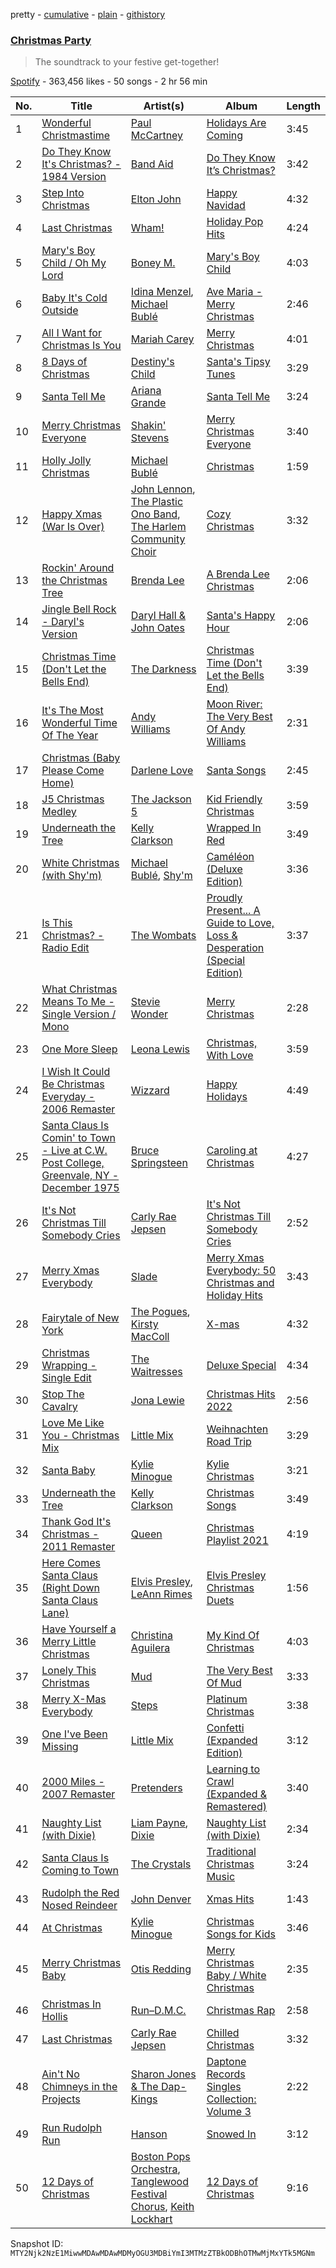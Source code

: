 pretty - [cumulative](/playlists/cumulative/37i9dQZF1DX26MMm9GTjCc.md) - [plain](/playlists/plain/37i9dQZF1DX26MMm9GTjCc) - [githistory](https://github.githistory.xyz/mackorone/spotify-playlist-archive/blob/main/playlists/plain/37i9dQZF1DX26MMm9GTjCc)

### [Christmas Party](https://open.spotify.com/playlist/37i9dQZF1DX26MMm9GTjCc)

> The soundtrack to your festive get\-together!

[Spotify](https://open.spotify.com/user/spotify) - 363,456 likes - 50 songs - 2 hr 56 min

| No. | Title | Artist(s) | Album | Length |
|---|---|---|---|---|
| 1 | [Wonderful Christmastime](https://open.spotify.com/track/5aj4UEKeW7T3eI4ETaN7Me) | [Paul McCartney](https://open.spotify.com/artist/4STHEaNw4mPZ2tzheohgXB) | [Holidays Are Coming](https://open.spotify.com/album/59CugdPue0ig1rBmTWJ2AB) | 3:45 |
| 2 | [Do They Know It's Christmas? \- 1984 Version](https://open.spotify.com/track/4Yg2w0P29BBBMixyeNjDtj) | [Band Aid](https://open.spotify.com/artist/35S20clEkkSNUo23ViaslZ) | [Do They Know It’s Christmas?](https://open.spotify.com/album/2WlRAsKdyYOwg2tdBjxVwq) | 3:42 |
| 3 | [Step Into Christmas](https://open.spotify.com/track/5AG7WObBQyMrmAfP5X9FKw) | [Elton John](https://open.spotify.com/artist/3PhoLpVuITZKcymswpck5b) | [Happy Navidad](https://open.spotify.com/album/1PpiyGryY19O7Lk6L1IbFu) | 4:32 |
| 4 | [Last Christmas](https://open.spotify.com/track/1lEYtsGR1CGXgGFZDj3IQI) | [Wham!](https://open.spotify.com/artist/5lpH0xAS4fVfLkACg9DAuM) | [Holiday Pop Hits](https://open.spotify.com/album/1JbsSgnLKF8QvOWexxBQHt) | 4:24 |
| 5 | [Mary's Boy Child / Oh My Lord](https://open.spotify.com/track/6YnzBV7YkaXZNCK3tlnCfg) | [Boney M.](https://open.spotify.com/artist/54R6Y0I7jGUCveDTtI21nb) | [Mary's Boy Child](https://open.spotify.com/album/6kgm5fARVQXzzKs3aXuKxg) | 4:03 |
| 6 | [Baby It's Cold Outside](https://open.spotify.com/track/5u6twnQs1d6ontqhUOWh7t) | [Idina Menzel](https://open.spotify.com/artist/73Np75Wv2tju61Eo9Zw4IR), [Michael Bublé](https://open.spotify.com/artist/1GxkXlMwML1oSg5eLPiAz3) | [Ave Maria \- Merry Christmas](https://open.spotify.com/album/0kdIJZ7T44dlfXSp1EIvW8) | 2:46 |
| 7 | [All I Want for Christmas Is You](https://open.spotify.com/track/0bYg9bo50gSsH3LtXe2SQn) | [Mariah Carey](https://open.spotify.com/artist/4iHNK0tOyZPYnBU7nGAgpQ) | [Merry Christmas](https://open.spotify.com/album/61ulfFSmmxMhc2wCdmdMkN) | 4:01 |
| 8 | [8 Days of Christmas](https://open.spotify.com/track/3njg7L78xUTOg0gqzGpj9X) | [Destiny's Child](https://open.spotify.com/artist/1Y8cdNmUJH7yBTd9yOvr5i) | [Santa's Tipsy Tunes](https://open.spotify.com/album/3MeVMrzrDT5iHz31uiof5l) | 3:29 |
| 9 | [Santa Tell Me](https://open.spotify.com/track/0lizgQ7Qw35od7CYaoMBZb) | [Ariana Grande](https://open.spotify.com/artist/66CXWjxzNUsdJxJ2JdwvnR) | [Santa Tell Me](https://open.spotify.com/album/27MNgBEnLCKoafz1g2Zu97) | 3:24 |
| 10 | [Merry Christmas Everyone](https://open.spotify.com/track/2TE4xW3ImvpltVU0cPcKUn) | [Shakin' Stevens](https://open.spotify.com/artist/0wi4yTYlGtEnbGo4ltZTib) | [Merry Christmas Everyone](https://open.spotify.com/album/2jCRKrNZVbG2lGMs0S9Opa) | 3:40 |
| 11 | [Holly Jolly Christmas](https://open.spotify.com/track/6tjituizSxwSmBB5vtgHZE) | [Michael Bublé](https://open.spotify.com/artist/1GxkXlMwML1oSg5eLPiAz3) | [Christmas](https://open.spotify.com/album/3CKVXhODttZebJAzjUs2un) | 1:59 |
| 12 | [Happy Xmas \(War Is Over\)](https://open.spotify.com/track/0MV4MLZVeP4JvYVt3djxOX) | [John Lennon](https://open.spotify.com/artist/4x1nvY2FN8jxqAFA0DA02H), [The Plastic Ono Band](https://open.spotify.com/artist/4m2kfAHEnK7Z7qLGxeWtro), [The Harlem Community Choir](https://open.spotify.com/artist/0vneleczrRRNPF1vj0x0vy) | [Cozy Christmas](https://open.spotify.com/album/4qMWHviG4RoJGal19Kvh0M) | 3:32 |
| 13 | [Rockin' Around the Christmas Tree](https://open.spotify.com/track/09OojFvtrM9YRzRjnXqJjA) | [Brenda Lee](https://open.spotify.com/artist/4cPHsZM98sKzmV26wlwD2W) | [A Brenda Lee Christmas](https://open.spotify.com/album/1cBDfonflxnXLLW1Ttnp9F) | 2:06 |
| 14 | [Jingle Bell Rock \- Daryl's Version](https://open.spotify.com/track/2RcutOQKCLvwPe1fxF1DZ0) | [Daryl Hall & John Oates](https://open.spotify.com/artist/77tT1kLj6mCWtFNqiOmP9H) | [Santa's Happy Hour](https://open.spotify.com/album/60OpZt3Hw8MMxcHW8e5QTL) | 2:06 |
| 15 | [Christmas Time \(Don't Let the Bells End\)](https://open.spotify.com/track/46w8k81V0eSBx64XuVHxT2) | [The Darkness](https://open.spotify.com/artist/5r1bdqzhgRoHC3YcCV6N5a) | [Christmas Time \(Don't Let the Bells End\)](https://open.spotify.com/album/4XzNQosYnRNJ29QYsMV98V) | 3:39 |
| 16 | [It's The Most Wonderful Time Of The Year](https://open.spotify.com/track/4V2mvC33l5fVRnywRia5uQ) | [Andy Williams](https://open.spotify.com/artist/4sj6D0zlMOl25nprDJBiU9) | [Moon River: The Very Best Of Andy Williams](https://open.spotify.com/album/7nsm2ewblRHWUjNQP7786t) | 2:31 |
| 17 | [Christmas \(Baby Please Come Home\)](https://open.spotify.com/track/01jhI9b1nqTIu4NKBhaKwB) | [Darlene Love](https://open.spotify.com/artist/391oLRVmoTkumiN79HkTWu) | [Santa Songs](https://open.spotify.com/album/6KI13Kc1iR2zvckXe7GP6U) | 2:45 |
| 18 | [J5 Christmas Medley](https://open.spotify.com/track/3hacQdc2iEdBhy9w1d5rST) | [The Jackson 5](https://open.spotify.com/artist/2iE18Oxc8YSumAU232n4rW) | [Kid Friendly Christmas](https://open.spotify.com/album/16rrzzGDsUieBv6SqtKhGm) | 3:59 |
| 19 | [Underneath the Tree](https://open.spotify.com/track/3YZE5qDV7u1ZD1gZc47ZeR) | [Kelly Clarkson](https://open.spotify.com/artist/3BmGtnKgCSGYIUhmivXKWX) | [Wrapped In Red](https://open.spotify.com/album/7Jahqd1kx9Qau0E9x9iZj6) | 3:49 |
| 20 | [White Christmas \(with Shy'm\)](https://open.spotify.com/track/3xONtQKJ7gVv77fGLKC3Kb) | [Michael Bublé](https://open.spotify.com/artist/1GxkXlMwML1oSg5eLPiAz3), [Shy'm](https://open.spotify.com/artist/3nXQmlliJxvfXOm3naZf3B) | [Caméléon \(Deluxe Edition\)](https://open.spotify.com/album/1xKo2KKccXTTmV8cqKFRBf) | 3:36 |
| 21 | [Is This Christmas? \- Radio Edit](https://open.spotify.com/track/5gWJr20lfpkdmUh9wo7V1W) | [The Wombats](https://open.spotify.com/artist/0Ya43ZKWHTKkAbkoJJkwIB) | [Proudly Present..\. A Guide to Love, Loss & Desperation \(Special Edition\)](https://open.spotify.com/album/03403404Rwa4suo4nzYyUY) | 3:37 |
| 22 | [What Christmas Means To Me \- Single Version / Mono](https://open.spotify.com/track/5mDjTAHZE82wzbIq8wYC8n) | [Stevie Wonder](https://open.spotify.com/artist/7guDJrEfX3qb6FEbdPA5qi) | [Merry Christmas](https://open.spotify.com/album/4ZWoMk06dUmAF5jH06OEvU) | 2:28 |
| 23 | [One More Sleep](https://open.spotify.com/track/78pn8k7RogKo2oxl0DyX6d) | [Leona Lewis](https://open.spotify.com/artist/5lKZWd6HiSCLfnDGrq9RAm) | [Christmas, With Love](https://open.spotify.com/album/4HRXnpdnLJGTkHSRk4roEs) | 3:59 |
| 24 | [I Wish It Could Be Christmas Everyday \- 2006 Remaster](https://open.spotify.com/track/7nGN9wZYyVhkhjHj0eagYa) | [Wizzard](https://open.spotify.com/artist/7823Dim2TzjiQQ9wRQxyi9) | [Happy Holidays](https://open.spotify.com/album/3fVQkpUthGiejS4ABXR0wP) | 4:49 |
| 25 | [Santa Claus Is Comin' to Town \- Live at C.W\. Post College, Greenvale, NY \- December 1975](https://open.spotify.com/track/3VGzoSo6S4JcCRPQTqeT9W) | [Bruce Springsteen](https://open.spotify.com/artist/3eqjTLE0HfPfh78zjh6TqT) | [Caroling at Christmas](https://open.spotify.com/album/4M1iQdniPtcweGDfem5yS1) | 4:27 |
| 26 | [It's Not Christmas Till Somebody Cries](https://open.spotify.com/track/18J9Wt6fBBFjkQciPsxa3g) | [Carly Rae Jepsen](https://open.spotify.com/artist/6sFIWsNpZYqfjUpaCgueju) | [It's Not Christmas Till Somebody Cries](https://open.spotify.com/album/1kmXMD3SJfTEt4NmrSKRhe) | 2:52 |
| 27 | [Merry Xmas Everybody](https://open.spotify.com/track/1ZRTVtN69huY2k4F9m6xOa) | [Slade](https://open.spotify.com/artist/10n5lhNDoSMUHWLlnST1yw) | [Merry Xmas Everybody: 50 Christmas and Holiday Hits](https://open.spotify.com/album/3vK6l0IQhxGhweR4zMQAzq) | 3:43 |
| 28 | [Fairytale of New York](https://open.spotify.com/track/7bPwc5EZg92Ynd84t72oZM) | [The Pogues](https://open.spotify.com/artist/2wzMOQwNT6ZvVB4amvhFAH), [Kirsty MacColl](https://open.spotify.com/artist/6UlNIFEuWlBqb4TvlVCekq) | [X\-mas](https://open.spotify.com/album/2GZ5qiSexob2Xj9fRvY3pB) | 4:32 |
| 29 | [Christmas Wrapping \- Single Edit](https://open.spotify.com/track/3WLX1Cs8PHIWJFAyUwDuhk) | [The Waitresses](https://open.spotify.com/artist/57AKOY1SF1062tuVzgAPv8) | [Deluxe Special](https://open.spotify.com/album/23tDoFtY91BNu8laE4I1Sy) | 4:34 |
| 30 | [Stop The Cavalry](https://open.spotify.com/track/26zil14SZgjHigHMA6AqJ5) | [Jona Lewie](https://open.spotify.com/artist/3nohf4qILMr5aUSOsolwxB) | [Christmas Hits 2022](https://open.spotify.com/album/4yVaw9RBkBzbEs3XubofJH) | 2:56 |
| 31 | [Love Me Like You \- Christmas Mix](https://open.spotify.com/track/6TVuIRiq2N5ANVumf1qdkn) | [Little Mix](https://open.spotify.com/artist/3e7awlrlDSwF3iM0WBjGMp) | [Weihnachten Road Trip](https://open.spotify.com/album/2qsk7BpgOK0B3om6iU4za4) | 3:29 |
| 32 | [Santa Baby](https://open.spotify.com/track/2SBr3MK1sdMs8IxdRcN6qz) | [Kylie Minogue](https://open.spotify.com/artist/4RVnAU35WRWra6OZ3CbbMA) | [Kylie Christmas](https://open.spotify.com/album/0XRlr1kD7uPfLb0RxQKt6W) | 3:21 |
| 33 | [Underneath the Tree](https://open.spotify.com/track/4R9DGZjme5DCgHlmLvXYkQ) | [Kelly Clarkson](https://open.spotify.com/artist/3BmGtnKgCSGYIUhmivXKWX) | [Christmas Songs](https://open.spotify.com/album/0EpoPC0mlAGna8H08tkXoI) | 3:49 |
| 34 | [Thank God It's Christmas \- 2011 Remaster](https://open.spotify.com/track/0MWragmw7l06QuiYuSLS1A) | [Queen](https://open.spotify.com/artist/1dfeR4HaWDbWqFHLkxsg1d) | [Christmas Playlist 2021](https://open.spotify.com/album/5VQkuBEAq55jFH8yoNH3df) | 4:19 |
| 35 | [Here Comes Santa Claus \(Right Down Santa Claus Lane\)](https://open.spotify.com/track/2WRGElMRMJG8BsivwviL80) | [Elvis Presley](https://open.spotify.com/artist/43ZHCT0cAZBISjO8DG9PnE), [LeAnn Rimes](https://open.spotify.com/artist/2d3VHzlOEwXvmBdS4pzOPL) | [Elvis Presley Christmas Duets](https://open.spotify.com/album/0dZHOzNT3CYfHmK2yOW7oV) | 1:56 |
| 36 | [Have Yourself a Merry Little Christmas](https://open.spotify.com/track/0iV9yfj1knFNOSEiuTHZwl) | [Christina Aguilera](https://open.spotify.com/artist/1l7ZsJRRS8wlW3WfJfPfNS) | [My Kind Of Christmas](https://open.spotify.com/album/0EmIJRj74RImuDbGJh4iOu) | 4:03 |
| 37 | [Lonely This Christmas](https://open.spotify.com/track/6ka53p5HloApRQ2ptSpuGB) | [Mud](https://open.spotify.com/artist/3cqIsBnzV3BabbPWKz8Txf) | [The Very Best Of Mud](https://open.spotify.com/album/6fkg20RDjOK5JSZ3wqt6i4) | 3:33 |
| 38 | [Merry X\-Mas Everybody](https://open.spotify.com/track/6kyh0ADHai0OjNrleA9ZIw) | [Steps](https://open.spotify.com/artist/17UkABEasVRlCcIFZ3wHb7) | [Platinum Christmas](https://open.spotify.com/album/2QOXihEHXgubvkbBYBPHkQ) | 3:38 |
| 39 | [One I've Been Missing](https://open.spotify.com/track/632gXr9GJAsy7UBd7Dg7G4) | [Little Mix](https://open.spotify.com/artist/3e7awlrlDSwF3iM0WBjGMp) | [Confetti \(Expanded Edition\)](https://open.spotify.com/album/0KDISpxSUWynoaqwEaEeX8) | 3:12 |
| 40 | [2000 Miles \- 2007 Remaster](https://open.spotify.com/track/5wTM2Bm8phDwHAuOsfBwhU) | [Pretenders](https://open.spotify.com/artist/0GByy3DcfbQwDvXGCWmzv9) | [Learning to Crawl \(Expanded & Remastered\)](https://open.spotify.com/album/48NYXFdasUBuSeO3RAolt3) | 3:40 |
| 41 | [Naughty List \(with Dixie\)](https://open.spotify.com/track/2Y0ktCGrGoGcQFXsGztvhi) | [Liam Payne](https://open.spotify.com/artist/5pUo3fmmHT8bhCyHE52hA6), [Dixie](https://open.spotify.com/artist/3DKkhRCGOG4e8IUPYFPfWs) | [Naughty List \(with Dixie\)](https://open.spotify.com/album/2xvYb1xTCb5hhxzXub0RdM) | 2:34 |
| 42 | [Santa Claus Is Coming to Town](https://open.spotify.com/track/3ME773yH3D3GSYQiEH1Wix) | [The Crystals](https://open.spotify.com/artist/7rewR1TVjhisjI6gauUamf) | [Traditional Christmas Music](https://open.spotify.com/album/0oBQNX8GpwyfVv9uPPBrSt) | 3:24 |
| 43 | [Rudolph the Red Nosed Reindeer](https://open.spotify.com/track/2U7gPUhe6XyiqBxPblV1Xn) | [John Denver](https://open.spotify.com/artist/7EK1bQADBoqbYXnT4Cqv9w) | [Xmas Hits](https://open.spotify.com/album/2YnxFaMU86x4oW1OUxRPr8) | 1:43 |
| 44 | [At Christmas](https://open.spotify.com/track/1S7z66NQDnp3aEvCeWVOJz) | [Kylie Minogue](https://open.spotify.com/artist/4RVnAU35WRWra6OZ3CbbMA) | [Christmas Songs for Kids](https://open.spotify.com/album/4ZHQzHNzSgSWLH5fMn2l8X) | 3:46 |
| 45 | [Merry Christmas Baby](https://open.spotify.com/track/4STCTQ1h0VuWfvDyhGOxkv) | [Otis Redding](https://open.spotify.com/artist/60df5JBRRPcnSpsIMxxwQm) | [Merry Christmas Baby / White Christmas](https://open.spotify.com/album/004EYz2DQttcGvyTQGDmLp) | 2:35 |
| 46 | [Christmas In Hollis](https://open.spotify.com/track/6Bir3aHltvLPkpJt3u7o1V) | [Run–D.M.C.](https://open.spotify.com/artist/3CQIn7N5CuRDP8wEI7FiDA) | [Christmas Rap](https://open.spotify.com/album/2w3W0jfb9Ru234PWUPDaJe) | 2:58 |
| 47 | [Last Christmas](https://open.spotify.com/track/64D0upB6qvXDZs6b8X1XRE) | [Carly Rae Jepsen](https://open.spotify.com/artist/6sFIWsNpZYqfjUpaCgueju) | [Chilled Christmas](https://open.spotify.com/album/68fVTZVjYOIzZIsHB4pJ7N) | 3:32 |
| 48 | [Ain't No Chimneys in the Projects](https://open.spotify.com/track/6PEANvHIhUwqABbld92q68) | [Sharon Jones & The Dap\-Kings](https://open.spotify.com/artist/6LufpoVlIYKQCu9Gjpk8B7) | [Daptone Records Singles Collection: Volume 3](https://open.spotify.com/album/0tsnvcr8b5L61m77ftffLr) | 2:22 |
| 49 | [Run Rudolph Run](https://open.spotify.com/track/2fpZlIhqXByz1IJke9B4zY) | [Hanson](https://open.spotify.com/artist/0SdiiPkr02EUdekHZJkt58) | [Snowed In](https://open.spotify.com/album/564uqr2elEUQySk2eKFp6V) | 3:12 |
| 50 | [12 Days of Christmas](https://open.spotify.com/track/6E4NFTOYOUPKnTCYXsLWWT) | [Boston Pops Orchestra](https://open.spotify.com/artist/7CIcEIOiWaZcEH35cpsdZq), [Tanglewood Festival Chorus](https://open.spotify.com/artist/4iVuajOueZR7rvn5PbkZM0), [Keith Lockhart](https://open.spotify.com/artist/3xXehPffJ4rtaaCbqDwVJ3) | [12 Days of Christmas](https://open.spotify.com/album/1RQHki0FSyJHcBCj22z0Hw) | 9:16 |

Snapshot ID: `MTY2Njk2NzE1MiwwMDAwMDAwMDMyOGU3MDBiYmI3MTMzZTBkODBhOTMwMjMxYTk5MGNm`
